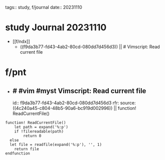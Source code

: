 tags:: study, f/journal
date:: 20231110

# study Journal 20231110

- [[f/ndx]]
  - ((f9da3b77-fd43-4ab2-80cd-080dd7d456d3)) || #   Vimscript: Read current file

# f/pnt

- ## # #vim #myst Vimscript: Read current file
  id:: f9da3b77-fd43-4ab2-80cd-080dd7d456d3
	rfr: source: ((4c240a45-c804-48b5-90a6-bc919d002996)) || function! ReadCurrentFile() 

```vim
function! ReadCurrentFile() 
	let path = expand('%:p')
	if !filereadable(path)
		return 0
  else
  let file = readfile(expand('%:p'), '', 1)
	return file
endfunction
```

